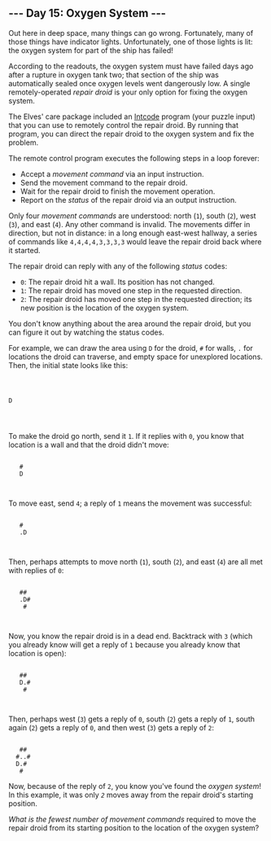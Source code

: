 <h2>--- Day 15: Oxygen System ---</h2><p>Out here in deep space, many things can go wrong. Fortunately, many of those things have <span title="Which indicator lights indicate when the indicator lights have failed?">indicator lights</span>. Unfortunately, one of those lights is lit: the oxygen system for part of the ship has failed!</p>
<p>According to the readouts, the oxygen system must have failed days ago after a rupture in oxygen tank two; that section of the ship was automatically sealed once oxygen levels went dangerously low. A single remotely-operated <em>repair droid</em> is your only option for fixing the oxygen system.</p>
<p>The Elves' care package included an <a href="https://github.com/cedmax/advent-of-code/tree/main/2019/9">Intcode</a> program (your puzzle input) that you can use to remotely control the repair droid. By running that program, you can direct the repair droid to the oxygen system and fix the problem.</p>
<p>The remote control program executes the following steps in a loop forever:</p>
<ul>
<li>Accept a <em>movement command</em> via an input instruction.</li>
<li>Send the movement command to the repair droid.</li>
<li>Wait for the repair droid to finish the movement operation.</li>
<li>Report on the <em>status</em> of the repair droid via an output instruction.</li>
</ul>
<p>Only four <em>movement commands</em> are understood: north (<code>1</code>), south (<code>2</code>), west (<code>3</code>), and east (<code>4</code>). Any other command is invalid. The movements differ in direction, but not in distance: in a long enough east-west hallway, a series of commands like <code>4,4,4,4,3,3,3,3</code> would leave the repair droid back where it started.</p>
<p>The repair droid can reply with any of the following <em>status</em> codes:</p>
<ul>
<li><code>0</code>: The repair droid hit a wall. Its position has not changed.</li>
<li><code>1</code>: The repair droid has moved one step in the requested direction.</li>
<li><code>2</code>: The repair droid has moved one step in the requested direction; its new position is the location of the oxygen system.</li>
</ul>
<p>You don't know anything about the area around the repair droid, but you can figure it out by watching the status codes.</p>
<p>For example, we can draw the area using <code>D</code> for the droid, <code>#</code> for walls, <code>.</code> for locations the droid can traverse, and empty space for unexplored locations.  Then, the initial state looks like this:</p>
<pre><code>      
      
   D  
      
      
</code></pre>
<p>To make the droid go north, send it <code>1</code>. If it replies with <code>0</code>, you know that location is a wall and that the droid didn't move:</p>
<pre><code>      
   #  
   D  
      
      
</code></pre>
<p>To move east, send <code>4</code>; a reply of <code>1</code> means the movement was successful:</p>
<pre><code>      
   #  
   .D 
      
      
</code></pre>
<p>Then, perhaps attempts to move north (<code>1</code>), south (<code>2</code>), and east (<code>4</code>) are all met with replies of <code>0</code>:</p>
<pre><code>      
   ## 
   .D#
    # 
      
</code></pre>
<p>Now, you know the repair droid is in a dead end. Backtrack with <code>3</code> (which you already know will get a reply of <code>1</code> because you already know that location is open):</p>
<pre><code>      
   ## 
   D.#
    # 
      
</code></pre>
<p>Then, perhaps west (<code>3</code>) gets a reply of <code>0</code>, south (<code>2</code>) gets a reply of <code>1</code>, south again (<code>2</code>) gets a reply of <code>0</code>, and then west (<code>3</code>) gets a reply of <code>2</code>:</p>
<pre><code>      
   ## 
  #..#
  D.# 
   #  
</code></pre>
<p>Now, because of the reply of <code>2</code>, you know you've found the <em>oxygen system</em>! In this example, it was only <code><em>2</em></code> moves away from the repair droid's starting position.</p>
<p><em>What is the fewest number of movement commands</em> required to move the repair droid from its starting position to the location of the oxygen system?</p>

